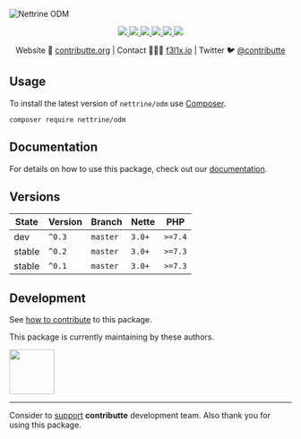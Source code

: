 ![Nettrine ODM](https://heatbadger.now.sh/github/readme/nettrine/odm/)

<p align=center>
  <a href="https://github.com/nettrine/odm/actions">
    <img src="https://badgen.net/github/checks/nettrine/odm/master?cache=300">
  </a>
  <a href="https://coveralls.io/r/nettrine/odm">
    <img src="https://badgen.net/coveralls/c/github/nettrine/odm?cache=300">
  </a>
  <a href="https://packagist.org/packages/nettrine/odm">
    <img src="https://badgen.net/packagist/dm/nettrine/odm">
  </a>
  <a href="https://packagist.org/packages/nettrine/odm">
    <img src="https://badgen.net/packagist/v/nettrine/odm">
  </a>
  <a href="http://bit.ly/ctteg">
    <img src="https://badgen.net/badge/chat/gitter/cyan">
  </a>
  <a href="https://contributte.org/partners.html">
    <img src="https://badgen.net/badge/become/a%20patron/F96854">
  </a>
<p>

<p align=center>
Website 🚀 <a href="https://contributte.org">contributte.org</a> | Contact 👨🏻‍💻 <a href="https://f3l1x.io">f3l1x.io</a> | Twitter 🐦 <a href="https://twitter.com/contributte">@contributte</a>
</p>

## Usage

To install the latest version of `nettrine/odm` use [Composer](https://getcomposer.com).

```
composer require nettrine/odm
```

## Documentation

For details on how to use this package, check out our [documentation](.docs).

## Versions

| State       | Version     | Branch   | Nette  | PHP     |
|-------------|-------------|----------|--------|---------|
| dev         | `^0.3`      | `master` | `3.0+` | `>=7.4` |
| stable      | `^0.2`      | `master` | `3.0+` | `>=7.3` |
| stable      | `^0.1`      | `master` | `3.0+` | `>=7.3` |

## Development

See [how to contribute](https://contributte.org/contributing.html) to this package.

This package is currently maintaining by these authors.

<a href="https://github.com/solcik">
  <img width="80" height="80" src="https://avatars2.githubusercontent.com/u/1543737?v=3&s=80">
</a>

-----

Consider to [support](https://contributte.org/partners.html) **contributte** development team.
Also thank you for using this package.
